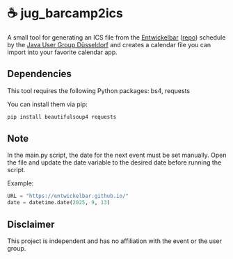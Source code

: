 # ☕ jug_barcamp2ics

A small tool for generating an ICS file from the [Entwickelbar](https://entwickelbar.github.io/) ([repo](https://github.com/EntwickelBar)) schedule by the [Java User Group Düsseldorf](https://rheinjug.de/) and creates a calendar file you can import into your favorite calendar app.

## Dependencies

This tool requires the following Python packages: bs4, requests

You can install them via pip:

```python
pip install beautifulsoup4 requests
```

## Note

In the main.py script, the date for the next event must be set manually. Open the file and update the date variable to the desired date before running the script.

Example:
```python
URL = "https://entwickelbar.github.io/"
date = datetime.date(2025, 9, 13)
```

## Disclaimer

This project is independent and has no affiliation with the event or the user group.
